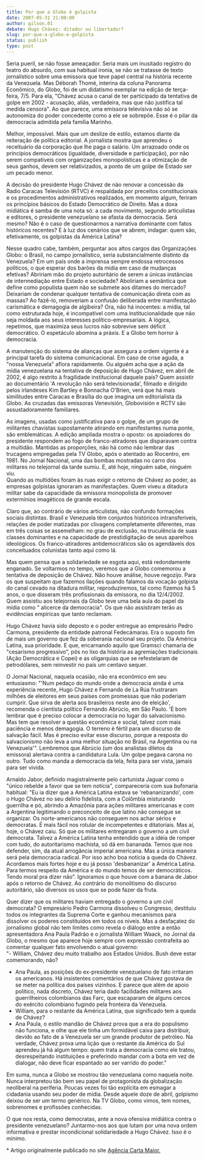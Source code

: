 ```yaml
---
title: Por que a Globo é golpista
date: 2007-05-31 21:00:00
author: gilson.01
debate: Hugo Chávez: ditador ou libertador?
slug: por-que-a-globo-e-golpista
status: publish 
type: post
---
```


Seria pueril, se não fosse ameaçador. Seria mais um inusitado registro do teatro do absurdo, com sua habitual ironia, se não se tratasse de texto jornalístico sobre uma emissora que teve papel central na história recente da Venezuela. Mas Déborah Thomé, interina da coluna Panorama Econômico, do Globo, foi de um didatismo exemplar na edição de terça-feira, 7/5. Para ela, "Chávez acusa o canal de ter participado da tentativa de golpe em 2002 - acusação, aliás, verdadeira, mas que não justifica tal medida censora". Ao que parece, uma emissora televisiva não só se autonomiza do poder concedente como a ele se sobrepõe. Esse é o pilar da democracia admitida pela família Marinho.


Melhor, impossível. Mais que um deslize de estilo, estamos diante da reiteração de política editorial. A jornalista mostra que aprendeu o receituário da corporação que lhe paga o salário. Um arrazoado onde os princípios democráticos (igualdade, diversidade e participação), por não serem compatíveis com organizações monopolísticas e a otimização de seus ganhos, devem ser relativizados, a ponto de um golpe de Estado ser um pecado menor.


A decisão do presidente Hugo Chávez de não renovar a concessão da Radio Caracas Televisión (RTVC) é respaldada por preceitos constitucionais e os procedimentos administrativos realizados, em momento algum, feriram os princípios básicos do Estado Democrático de Direito. Mas a doxa midiática é samba de uma nota só: a cada movimento, segundo articulistas e editores, o presidente venezuelano se afasta da democracia. Será mesmo? Não é o caso de questionarmos a narrativa dominante com fatos históricos recentes? E à luz dos cenários que se abrem, indagar: quem são, efetivamente, os golpistas da América Latina?


Nesse quadro cabe, também, perguntar aos altos cargos das Organizações Globo: o Brasil, no campo jornalístico, seria substancialmente distinto da Venezuela? Em um país onde a imprensa sempre endossa retrocessos políticos, o que esperar dos barões da mídia em caso de mudanças efetivas? Abririam mão do projeto autoritário de serem a únicas instâncias de intermediação entre Estado e sociedade? Aboliriam a semântica que define como populista quem não se submete aos ditames do mercado? Deixariam de condenar qualquer tentativa de comunicação direta com as massas? Ao fazê-lo, removeriam a confusão deliberada entre manifestação carismática e demagogia de algibeira? Ora, não há inocentes: a mídia, tal como estruturada hoje, é incompatível com uma institucionalidade que não seja moldada aos seus interesses político-empresariais. A lógica, repetimos, que maximiza seus lucros não sobrevive sem déficit democrático. O espetáculo abomina a práxis. E a Globo tem horror à democracia.


A manutenção do sistema de alianças que assegura a ordem vigente é a principal tarefa do sistema comunicacional. Em caso de crise aguda, a "nossa Venezuela" aflora rapidamente. Ou alguém acha que a ação da mídia venezuelana na tentativa de deposição de Hugo Chávez, em abril de 2002, é algo restrito à fragilidade institucional daquele país? Quem assistir ao documentário 'A revolução não será televisionada', filmado e dirigido pelos irlandeses Kim Bartley e Bonnacha O'Brien, verá que há mais similitudes entre Caracas e Brasília do que imagina um editorialista da Globo. As cruzadas das emissoras Venevisión, Globovisión e RCTV são assustadoramente familiares.


As imagens, usadas como justificativa para o golpe, de um grupo de militantes chavistas supostamente atirando em manifestantes numa ponte, são emblemáticas. A edição ampliada mostra o oposto: os apoiadores do presidente respondem ao fogo de franco-atiradores que disparavam contra a multidão. Mantidas as proporções, não há como não lembrar das trucagens empregadas pela TV Globo, após o atentado ao Riocentro, em 1981. No Jornal Nacional, uma das bombas mostradas no carro dos militares no telejornal da tarde sumiu. E, até hoje, ninguém sabe, ninguém viu.  
Quando as multidões foram às ruas exigir o retorno de Chávez ao poder, as empresas golpistas ignoraram as manifestações. Quem viveu a ditadura militar sabe da capacidade da emissora monopolista de promover extermínios imagéticos de grande escala. 


Claro que, ao contrário de vários articulistas, não confundo formações sociais distintas. Brasil e Venezuela têm conjuntos históricos intransferíveis, relações de poder matizadas por clivagens completamente diferentes, mas em três coisas se assemelham: no grau de exclusão, na truculência de suas classes dominantes e na capacidade de prestidigitação de seus aparelhos ideológicos. Os franco-atiradores antidemocráticos são os agendáveis dos conceituados colunistas tanto aqui como lá.


  
Mas quem pensa que a solidariedade se esgota aqui, está redondamente enganado. Se voltarmos no tempo, veremos que a Globo comemorou a tentativa de deposição de Chávez. Não houve análise, houve regozijo. Para os que suspeitam que fazemos ilações quando falamos da vocação golpista do canal cevado na ditadura militar, reproduziremos, tal como fizemos há 5 anos, o que disseram três profissionais da emissora, no dia 12/4/2002. Quem assistiu aos telejornais da Globo teve uma bela aula do papel da mídia como " alicerce da democracia". Os que não assistiram terão as evidências empíricas que tanto reclamam.


Hugo Chávez havia sido deposto e o poder entregue ao empresário Pedro Carmona, presidente da entidade patronal Fedecámaras. Era o suposto fim de mais um governo que fez da soberania nacional seu projeto. Da América Latina, sua prioridade. E que, encarnando aquilo que Gramsci chamaria de "cesarismo progressivo", pôs no lixo da história as agremiações tradicionais (Ação Democrática e Copei) e as oligarquias que se refestelaram de petrodólares, sem reinvestir no país um centavo sequer.


O Jornal Nacional, naquela ocasião, não era econômico em seu entusiasmo: "'Num pedaço do mundo onde a democracia ainda é uma experiência recente, Hugo Chávez e Fernando de La Rúa frustraram milhões de eleitores em seus países com promessas que não poderiam cumprir. Que sirva de alerta aos brasileiros neste ano de eleição', recomenda o cientista político Fernando Abrúcio, em São Paulo. 'É bom lembrar que é preciso colocar a democracia no lugar do salvacionismo. Mas tem que resolver a questão econômica e social, talvez com mais paciência e menos demagogia. O terreno é fértil para um discurso de salvação fácil. Mas é preciso evitar esse discurso, porque a resposta do salvacionismo não leva a uma melhor situação no Brasil, na Argentina ou na Venezuela'". Lembremos que Abrúcio (um dos analistas diletos da emissora) alertava contra a candidatura Lula. Um golpe pegava carona no outro. Tudo como manda a democracia da tela, feita para ser vista, jamais para ser vivida.


Arnaldo Jabor, definido magistralmente pelo cartunista Jaguar como o "único rebelde a favor que se tem notícia", compareceria com sua bufonaria habitual: "Eu ia dizer que a América Latina estava se 'rebananizando', com o Hugo Chávez no seu delírio fidelista, com a Colômbia misturando guerrilha e pó, abrindo a Amazônia para ações militares americanas e com a Argentina legitimando o preconceito de que latino não consegue se organizar. Os norte-americanos não conseguem nos achar sérios e democratas. É mais fácil nos rotular de incompetentes e ditatoriais. Mas aí, hoje, o Chávez caiu. Só que os militares entregaram o governo a um civil democrata. Talvez a América Latina tenha entendido que a idéia de romper com tudo, do autoritarismo machista, só dá em bananada. Temos que nos defender, sim, da atual arrogância imperial americana. Mas a única maneira será pela democracia radical. Por isso acho boa notícia a queda do Chávez. Acordamos mais fortes hoje e eu já posso 'desbananizar' a América Latina. Para termos respeito da América e do mundo temos de ser democráticos. Tendo moral pra dizer não". Ignoramos o que houve com a banana de Jabor após o retorno de Chávez. Ao contrário do monolitismo do discurso autoritário, são diversos os usos que se pode fazer da fruta.


Quer dizer que os militares haviam entregado o governo a um civil democrata? O empresário Pedro Carmona dissolveu o Congresso, destituiu todos os integrantes da Suprema Corte e ganhou mecanismos para dissolver os poderes constituídos em todos os níveis. Mas a desfaçatez do jornalismo global não tem limites como revela o diálogo entre a então apresentadora Ana Paula Padrão e o jornalista William Waack, no Jornal da Globo, o mesmo que aparece hoje sempre com expressão contrafeita ao comentar qualquer fato envolvendo o atual governo:  
"- William, Chávez deu muito trabalho aos Estados Unidos. Bush deve estar comemorando, não?  
- Ana Paula, as posições do ex-presidente venezuelano de fato irritaram os americanos. Há insistentes comentários de que Chávez gostava de se meter na política dos países vizinhos. E parece que além de apoio político, nada discreto, Chávez teria dado facilidades militares aos guerrilheiros colombianos das Farc, que escaparam de alguns cercos do exército colombiano fugindo pela fronteira da Venezuela.   
- William, para o restante da América Latina, que significado tem a queda de Chávez?   
- Ana Paula, o estilo mandão de Chávez prova que a era do populismo não funciona, e olhe que ele tinha um formidável caixa para distribuir, devido ao fato de a Venezuela ser um grande produtor de petróleo. Na verdade, Chávez prova uma lição que o restante da América do Sul aprendeu já há algum tempo: quem trata a democracia como ele tratou, desrespeitando instituições e preferindo mandar com a bota em vez de dialogar, não deve ficar espantado ao ser varrido do poder."


Em suma, nunca a Globo se mostrou tão venezuelana como naquela noite. Nunca interpretou tão bem seu papel de protagonista da globalização neoliberal na periferia. Poucas vezes foi tão explícita em esmagar a cidadania usando seu poder de mídia. Desde aquele doze de abril, golpismo deixou de ser um termo genérico. Na TV Globo, como vimos, tem nomes, sobrenomes e profissões conhecidas.


O que nos resta, como democratas, ante a nova ofensiva midiática contra o presidente venezuelano? Juntarmo-nos aos que lutam por uma nova ordem informativa e prestar incondicional solidariedade a Hugo Chávez. Isso é o mínimo.


\* Artigo originalmente publicado no site [Agência Carta Maior.](http://www.agenciacartamaior.com.br)


